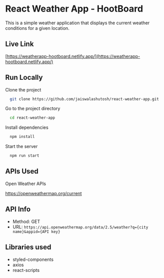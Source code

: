 
# React Weather App - HootBoard
This is a simple weather application that displays the current weather conditions for a given location.

## Live Link
[https://weatherapp-hootboard.netlify.app/](https://weatherapp-hootboard.netlify.app/) 




## Run Locally

Clone the project

```bash
  git clone https://github.com/jaiswalashutosh/react-weather-app.git
```

Go to the project directory

```bash
  cd react-weather-app
```

Install dependencies

```bash
  npm install
```

Start the server

```bash
  npm run start
```


## APIs Used

Open Weather APIs

https://openweathermap.org/current
## API Info

- Method: GET
- URL: `https://api.openweathermap.org/data/2.5/weather?q={city name}&appid={API key}`
## Libraries used

- styled-components
- axios
- react-scripts
